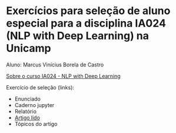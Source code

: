 # Exercícios para seleção de aluno especial para a disciplina IA024 (NLP with Deep Learning) na Unicamp

Aluno: Marcus Vinícius Borela de Castro

[Sobre o curso IA024 - NLP with Deep Learning](https://sites.google.com/unicamp.br/deep-learning-nlp)

Exercício de seleção (links): 

* Enunciado
* Caderno jupyter
* Relatório
* [Artigo lido](https://arxiv.org/pdf/2108.07258.pdf)
* Tópicos do artigo
